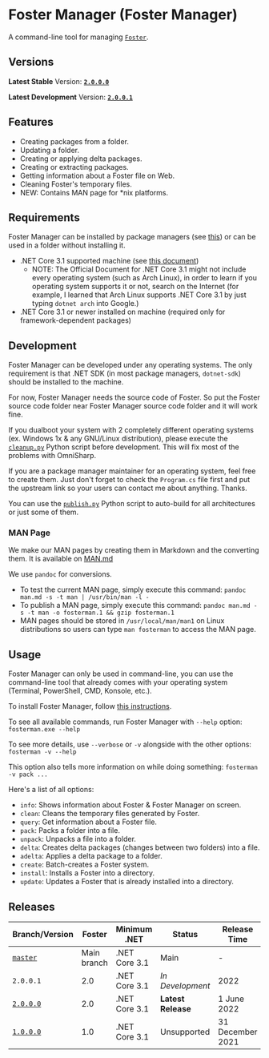 # Foster Manager (Foster Manager)

A command-line tool for managing [`Foster`](https://github.com/haltroy/Foster).

## Versions

**Latest Stable** Version: **[`2.0.0.0`](https://github.com/Haltroy/Foster-Manager/releases/tag/2.0.0.0)**

**Latest Development** Version: **[`2.0.0.1`](https://github.com/Haltroy/Foster-Manager/releases/tag/2.0.0.1)**

## Features

- Creating packages from a folder.
- Updating a folder.
- Creating or applying delta packages.
- Creating or extracting packages.
- Getting information about a Foster file on Web.
- Cleaning Foster's temporary files.
- NEW: Contains MAN page for \*nix platforms.

## Requirements

Foster Manager can be installed by package managers (see [this](https://github.com/Haltroy/Foster-Manager/blob/master/INSTALL.md)) or can be used in a folder without installing it.

- .NET Core 3.1 supported machine (see [this document](https://github.com/dotnet/core/blob/main/release-notes/3.1/3.1-supported-os.md))
  - NOTE: The Official Document for .NET Core 3.1 might not include every operating system (such as Arch Linux), in order to learn if you operating system supports it or not, search on the Internet (for example, I learned that Arch Linux supports .NET Core 3.1 by just typing `dotnet arch` into Google.)
- .NET Core 3.1 or newer installed on machine (required only for framework-dependent packages)

## Development

Foster Manager can be developed under any operating systems. The only requirement is that .NET SDK (in most package managers, `dotnet-sdk`) should be installed to the machine.

For now, Foster Manager needs the source code of Foster. So put the Foster source code folder near Foster Manager source code folder and it will work fine.

If you dualboot your system with 2 completely different operating systems (ex. Windows 1x & any GNU/Linux distribution), please execute the [`cleanup.py`](https://github.com/Haltroy/haltroy/blob/main/tools/cleanup.py) Python script before development. This will fix most of the problems with OmniSharp.

If you are a package manager maintainer for an operating system, feel free to create them. Just don't forget to check the `Program.cs` file first and put the upstream link so your users can contact me about anything. Thanks.

You can use the [`publish.py`](https://github.com/Haltroy/haltroy/blob/main/tools/publish.py) Python script to auto-build for all architectures or just some of them.

### MAN Page

We make our MAN pages by creating them in Markdown and the converting them. It is available on [MAN.md](https://github.com/haltroy/Foster-Manager/blob/main/MAN.md)

We use `pandoc` for conversions.

- To test the current MAN page, simply execute this command: `pandoc man.md -s -t man | /usr/bin/man -l -`
- To publish a MAN page, simply execute this command: `pandoc man.md -s -t man -o fosterman.1 && gzip fosterman.1`
- MAN pages should be stored in `/usr/local/man/man1` on Linux distributions so users can type `man fosterman` to access the MAN page.

## Usage

Foster Manager can only be used in command-line, you can use the command-line tool that already comes with your operating system (Terminal, PowerShell, CMD, Konsole, etc.).

To install Foster Manager, follow [this instructions](https://github.com/Haltroy/Foster-Manager/blob/master/INSTALL.md).

To see all available commands, run Foster Manager with `--help` option: `fosterman.exe --help`

To see more details, use `--verbose` or `-v` alongside with the other options: `fosterman -v --help`

This option also tells more information on while doing something: `fosterman -v pack ...`

Here's a list of all options:

- `info`: Shows information about Foster & Foster Manager on screen.
- `clean`: Cleans the temporary files generated by Foster.
- `query`: Get information about a Foster file.
- `pack`: Packs a folder into a file.
- `unpack`: Unpacks a file into a folder.
- `delta`: Creates delta packages (changes between two folders) into a file.
- `adelta`: Applies a delta package to a folder.
- `create`: Batch-creates a Foster system.
- `install`: Installs a Foster into a directory.
- `update`: Updates a Foster that is already installed into a directory.

## Releases

| Branch/Version                                                              | Foster      | Minimum .NET  | Status             | Release Time     |
| --------------------------------------------------------------------------- | ----------- | ------------- | ------------------ | ---------------- |
| [`master`](https://github.com/haltroy/Foster-Manager)                       | Main branch | .NET Core 3.1 | Main               | -                |
| `2.0.0.1`                                                                   | 2.0         | .NET Core 3.1 | _In Development_   | 2022             |
| [`2.0.0.0`](https://github.com/Haltroy/Foster-Manager/releases/tag/2.0.0.0) | 2.0         | .NET Core 3.1 | **Latest Release** | 1 June 2022      |
| [`1.0.0.0`](https://github.com/Haltroy/Foster-Manager/releases/tag/1.0.0.0) | 1.0         | .NET Core 3.1 | Unsupported        | 31 December 2021 |
